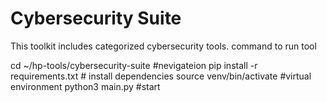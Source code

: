 # Cybersecurity Suite

This toolkit includes categorized cybersecurity tools.
command to run tool 

cd ~/hp-tools/cybersecurity-suite    #nevigateion
pip install -r requirements.txt      # install dependencies
source venv/bin/activate             #virtual environment 
python3 main.py                      #start



